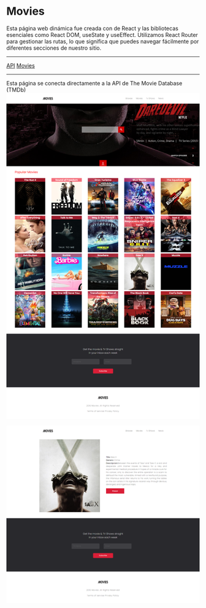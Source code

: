 # Movies 

Esta página web dinámica fue creada con  de React y las bibliotecas esenciales como React DOM, useState y useEffect. Utilizamos React Router para gestionar 
las rutas, lo que significa que puedes navegar fácilmente por diferentes secciones de nuestro sitio.
<hr>

[API](https://movies-reacts.netlify.app/)
[Movies](https://www.themoviedb.org/)
<hr>

Esta página se conecta directamente a la API de The Movie Database (TMDb)
![Movies](movies-react.png)

![Detalle-Movies](movie-details.png)


